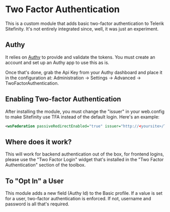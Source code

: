 # Two Factor Authentication

This is a custom module that adds basic two-factor authentication to Telerik Sitefinity. It's not entirely integrated since, well, it was just an experiment.

## Authy

It relies on [Authy](https://www.authy.com/) to provide and validate the tokens. You must create an account and set up an Authy app to use this as is.

Once that's done, grab the Api Key from your Authy dashboard and place it in the configuration at: Administration -> Settings -> Advanced -> TwoFactorAuthentication.

## Enabling Two-factor Authentication

After installing the module, you must change the "issuer" in your web.config to make Sitefinity use TFA instead of the default login. Here's an example:

```xml
<wsFederation passiveRedirectEnabled="true" issuer="http://<yoursite>/TFA/Authenticate/SWT" realm="http://localhost" requireHttps="false" />
```

## Where does it work?

This will work for backend authentication out of the box, for frontend logins, please use the "Two Factor Login" widget that's installed in the "Two Factor Authentication" section of the toolbox.

## To "Opt In" a User

This module adds a new field (Authy Id) to the Basic profile. If a value is set for a user, two-factor authentication is enforced. If not, username and password is all that's required.